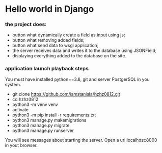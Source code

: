 # Hello world in Django  #
### the project does: ###
- button what dynamically create a field as input using js;
- button what removing added fields;
- button what send data to wsgi application;
- the server receives data and writes it to the database using JSONField;
- displaying everything added to the database on the site.

### application launch playback steps ###
You must have installed python==3.8, git and server PostgerSQL in you system.
- git clone https://github.com/iamstanisla/hzhz0812.git
- cd hzhz0812
- python3 -m venv venv
- activate
- python3 -m pip install -r requirements.txt
- python3 manage.py makemigrations
- python3 manage.py migrate
- python3 manage.py runserver

You will see messages about starting the server.
Open a url localhost:8000 in yout browser.
